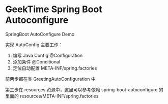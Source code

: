 # GeekTime Spring Boot Autoconfigure
SpringBoot AutoConfigure Demo

实现 AutoConfig 主要工作：
1. 编写 Java Config @Configuration
2. 添加条件 @Conditional
3. 定位自动配置 META-INF/spring.factories

前两步都在类 GreetingAutoConfiguration 中

第三步在 resources 资源中，这里可以参考依赖 spring-boot-autoconfigure 的里面的 resources/META-INF/spring.factories
